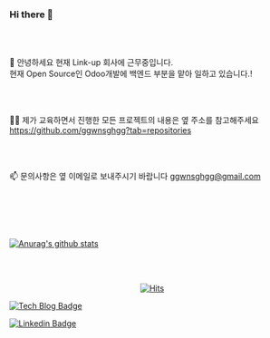 ### Hi there 👋

<br>
<br>

🌱 안녕하세요 현재 Link-up 회사에 근무중입니다.		<br>
   현재 Open Source인 Odoo개발에 백엔드 부분을 맡아 일하고 있습니다.!

<br>
<br>

👨‍💻 제가 교육하면서 진행한 모든 프로젝트의 내용은 옆 주소를 참고해주세요 https://github.com/ggwnsghgg?tab=repositories

<br>
<br>

📫 문의사항은 옆 이메일로 보내주시기 바랍니다 ggwnsghgg@gmail.com 

<br>
<br> 
<br>
<br>


 [![Anurag's github stats](https://github-readme-stats.vercel.app/api?username=ggwnsghgg)](https://github.com/anuraghazra/github-readme-stats)

<br>
<br>

  <div align=center>
	
 [![Hits](https://hits.seeyoufarm.com/api/count/incr/badge.svg?url=https%3A%2F%2Fgithub.com%2Fggwnsghgg%2F&count_bg=%2379C83D&title_bg=%23555555&icon=&icon_color=%23E7E7E7&title=hits&edge_flat=false)](https://hits.seeyoufarm.com)
	
  </div>



[![Tech Blog Badge](http://img.shields.io/badge/-Tech%20blog-black?style=flat-square&logo=github&link=https://ggwnsghgg.github.io/)](https://ggwnsghgg.github.io/)
	
	
[![Linkedin Badge](https://img.shields.io/badge/-LinkedIn-blue?style=flat-square&logo=Linkedin&logoColor=white&link=https://www.linkedin.com/in/준호-신-1371971bb/)](https://www.linkedin.com/in/준호-신-1371971bb/)




<!-- 📝 I regulary write articles on https://chanmi-kim.github.io --!>
<!-- 💬 Ask me about anything whatever! Github, Hexo, Spring Boot, Java, Life, Game, and so on. --!>
<!-- 📄 Know about my experiences --!>
